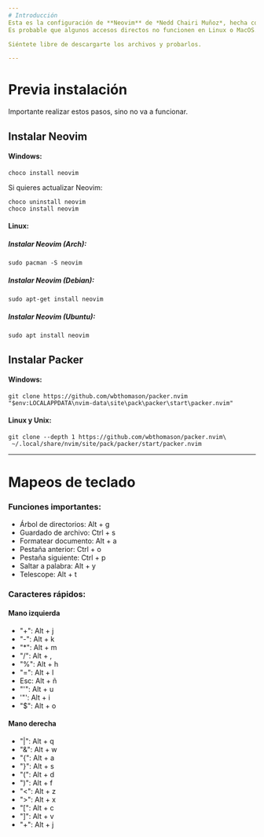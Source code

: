 ```yaml
---
# Introducción
Esta es la configuración de **Neovim** de *Nedd Chairi Muñoz*, hecha completamente con **Lua** y creada en *Windows*.
Es probable que algunos accesos directos no funcionen en Linux o MacOS. Aunque pronto quiero solucionar eso.

Siéntete libre de descargarte los archivos y probarlos.

---
```


# Previa instalación
Importante realizar estos pasos, sino no va a funcionar.


## Instalar Neovim
#### Windows:
~~~
choco install neovim
~~~
Si quieres actualizar Neovim:
~~~
choco uninstall neovim
choco install neovim
~~~

#### Linux:
##### Instalar Neovim (Arch):
~~~
sudo pacman -S neovim
~~~
##### Instalar Neovim (Debian):
~~~
sudo apt-get install neovim
~~~

##### Instalar Neovim (Ubuntu):
~~~
sudo apt install neovim
~~~~

## Instalar Packer
#### Windows:
~~~
git clone https://github.com/wbthomason/packer.nvim "$env:LOCALAPPDATA\nvim-data\site\pack\packer\start\packer.nvim"
~~~

#### Linux y Unix:
~~~
git clone --depth 1 https://github.com/wbthomason/packer.nvim\
 ~/.local/share/nvim/site/pack/packer/start/packer.nvim
~~~

---

# Mapeos de teclado

### Funciones importantes:
* Árbol de directorios: Alt + g
* Guardado de archivo: Ctrl + s
* Formatear documento: Alt + a
* Pestaña anterior: Ctrl + o
* Pestaña siguiente: Ctrl + p
* Saltar a palabra: Alt  + y
* Telescope: Alt + t

### Caracteres rápidos:
#### Mano izquierda
* "+": Alt + j
* "-": Alt + k
* "*": Alt + m
* "/": Alt + ,
* "%": Alt + h
* "=": Alt + l
* Esc: Alt + ñ
* "'": Alt + u
* '"': Alt + i
* "$": Alt + o

#### Mano derecha
* "|": Alt + q
* "&": Alt + w
* "{": Alt + a
* "}": Alt + s
* "(": Alt + d
* ")": Alt + f
* "<": Alt + z
* ">": Alt + x
* "[": Alt + c
* "]": Alt + v
* "+": Alt + j
